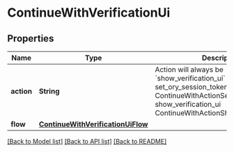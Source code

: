 # ContinueWithVerificationUi

## Properties
Name | Type | Description | Notes
------------ | ------------- | ------------- | -------------
**action** | **String** | Action will always be &#x60;show_verification_ui&#x60; set_ory_session_token ContinueWithActionSetOrySessionToken show_verification_ui ContinueWithActionShowVerificationUI | 
**flow** | [**ContinueWithVerificationUiFlow**](ContinueWithVerificationUiFlow.md) |  | 

[[Back to Model list]](../README.md#documentation-for-models) [[Back to API list]](../README.md#documentation-for-api-endpoints) [[Back to README]](../README.md)


